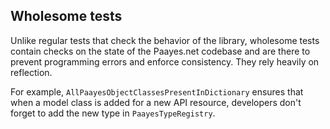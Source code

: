 ## Wholesome tests

Unlike regular tests that check the behavior of the library, wholesome tests
contain checks on the state of the Paayes.net codebase and are there to
prevent programming errors and enforce consistency. They rely heavily on
reflection.

For example, `AllPaayesObjectClassesPresentInDictionary` ensures that when a
model class is added for a new API resource, developers don't forget to add
the new type in `PaayesTypeRegistry`.

